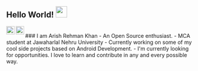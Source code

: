 ## Hello World! <img src="https://raw.githubusercontent.com/iampavangandhi/iampavangandhi/master/gifs/Hi.gif" width="30px"></h2>

<a href="https://www.linkedin.com/in/arishrehmankhan/">
  <img align="left" alt="Arish's Linkedin" width="22px" src="https://cdn.jsdelivr.net/npm/simple-icons@v3/icons/linkedin.svg" />
</a>
<a href="https://www.hackerrank.com/arishrehmankhan">
  <img align="left" alt="Arish's HackerRank" width="22px" src="https://cdn.jsdelivr.net/npm/simple-icons@v3/icons/hackerrank.svg" />
</a>
<br>
### I am Arish Rehman Khan
- An Open Source enthusiast.
- MCA student at Jawaharlal Nehru University
- Currently working on some of my cool side projects based on Android Development.
- I'm currently looking for opportunities. I love to learn and contribute in any and every possible way.
